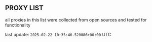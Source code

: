 ## PROXY LIST

all proxies in this list were collected from open sources and tested for functionality

last update: `2025-02-22 10:35:40.520086+00:00` UTC